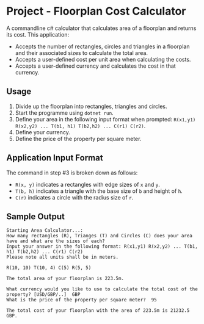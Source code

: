 # Project - Floorplan Cost Calculator

A commandline c# calculator that calculates area of a floorplan and returns its cost. This application:

- Accepts the number of rectangles, circles and triangles in a floorplan and their associated sizes to calculate the total area.
- Accepts a user-defined cost per unit area when calculating the costs.
- Accepts a user-defined currency and calculates the cost in that currency.


## Usage

1. Divide up the floorplan into rectangles, triangles and circles.
2. Start the programme using `dotnet run`.
3. Define your area in the following input format when prompted: `R(x1,y1) R(x2,y2) ... T(b1, h1) T(b2,h2) ... C(r1) C(r2)`.
4. Define your currency.
5. Define the price of the property per square meter.

## Application Input Format

The command in step #3 is broken down as follows: 
- `R(x, y)` indicates a rectangles with edge sizes of `x` and `y`.
- `T(b, h)` indicates a triangle with the base size of `b` and height of `h`.
- `C(r)` indicates a circle with the radius size of `r`.

## Sample Output

```
Starting Area Calculator...:
How many rectangles (R), Trianges (T) and Circles (C) does your area have and what are the sizes of each?
Input your answer in the following format: R(x1,y1) R(x2,y2) ... T(b1, h1) T(b2,h2) ... C(r1) C(r2)
Please note all units shall be in meters.

R(10, 10) T(10, 4) C(5) R(5, 5)

The total area of your floorplan is 223.5m.

What currency would you like to use to calculate the total cost of the property? [USD/GBP/..]  GBP
What is the price of the property per square meter?  95

The total cost of your floorplan with the area of 223.5m is 21232.5 GBP.
```
